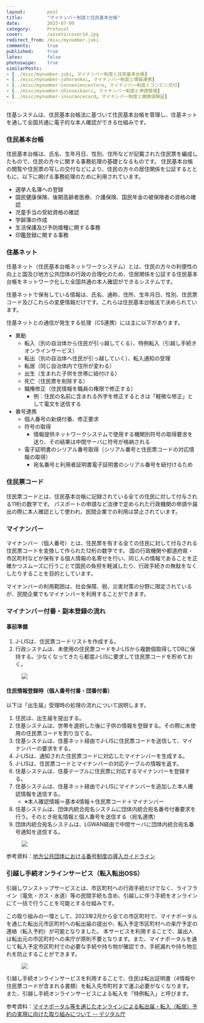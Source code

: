 ```yaml
---
layout:        post
title:         "マイナンバー制度と住民基本台帳"
date:          2023-07-09
category:      Protocol
cover:         /assets/cover14.jpg
redirect_from: /misc/mynumber-juki
comments:      true
published:     true
latex:         false
photoswipe:    true
similarPosts:
- [../misc/mynumber-juki, マイナンバー制度と住民基本台帳]
- [../misc/mynumber-johorenkei, マイナンバー制度と情報連携]
- [../misc/mynumber-conveniencestore, マイナンバー制度とコンビニ交付]
- [../misc/mynumber-shinseikanri, マイナンバー制度と申請管理]
- [../misc/mynumber-insurancecard, マイナンバー制度と健康保険証]
---
```


住基システムは、住民基本台帳法に基づいて住民基本台帳を管理し、住基ネットを通して全国共通に電子的な本人確認ができる仕組みです。

### 住民基本台帳
住民基本台帳は、氏名、生年月日、性別、住所などが記載された住民票を編成したもので、住民の方々に関する事務処理の基礎となるものです。
住民基本台帳の閲覧や住民票の写しの交付などにより、住民の方々の居住関係を公証するとともに、以下に掲げる事務処理のために利用されています。

- 選挙人名簿への登録
- 国民健康保険、後期高齢者医療、介護保険、国民年金の被保険者の資格の確認
- 児童手当の受給資格の確認
- 学齢簿の作成
- 生活保護及び予防接種に関する事務
- 印鑑登録に関する事務

### 住基ネット
住基ネット（住民基本台帳ネットワークシステム）とは、住民の方々の利便性の向上と国及び地方公共団体の行政の合理化のため、住居関係を公証する住民基本台帳をネットワーク化した全国共通の本人確認ができるシステムです。

住基ネットで保有している情報は、氏名、通称、住所、生年月日、性別、住民票コード及びこれらの変更情報だけです。これらは住民基本台帳法で決められています。

住基ネットとの通信が発生する処理（CS連携）には主に以下があります。
- 異動
    - 転入（別の自治体から住民が引っ越してくる）、特例転入（引越し手続きオンラインサービス）
    - 転出（別の自治体へ住民が引っ越していく）、転入通知の受理
    - 転居（同じ自治体内で住所が変わる）
    - 出生（生まれた子供を世帯に紐付ける）
    - 死亡（住民票を削除する）
    - 職権修正（住民情報を職員の権限で修正する）
        - 例：住民の名前に含まれる外字を修正するときは「軽微な修正」として電文を送信する
- 番号連携
    - 個人番号の新規付番、修正要求
    - 符号の取得
        - 情報提供ネットワークシステムで使用する機関別符号の取得要求を送り、その結果は中間サーバに符号が格納される
    - 電子証明書のシリアル番号取得（シリアル番号と住民票コードの対応情報の取得）
        - 宛名番号と利用者証明書電子証明書のシリアル番号を紐付けるため

### 住民票コード
住民票コードとは、住民基本台帳に記録されている全ての住民に対して付与される11桁の数字です。
パスポートの申請など法律で定められた行政機関の申請や届出の際に本人確認として使われ、民間企業での利用は禁止されています。

### マイナンバー
マイナンバー（個人番号）とは、住民票を有する全ての住民に対して付与される住民票コードを変換して作られた12桁の数字です。
国の行政機関や都道府県・市区町村などが保有する個人情報の名寄せを行い、同じ人の情報であることを正確かつスムーズに行うことで国民の負担を軽減したり、行政手続きの無駄をなくしたりすることを目的としています。

マイナンバーの利用範囲は、社会保障、税、災害対策の分野に限定されているが、民間企業でもマイナンバーを利用することができます。


### マイナンバー付番・副本登録の流れ

#### 事前準備
1. J-LISは、住民票コードリストを作成する。
1. 行政システムは、未使用の住民票コードをJ-LISから複数個取得してDBに保持する。少なくなってきたら都度J-LISに要求して住民票コードを貯めておく。

<figure>
<img src="{{ site.baseurl }}/media/post/mynumber/mynumber-juki-1.png" />
</figure>


#### 住民情報登録時（個人番号付番・団番付番）
以下は「出生届」受理時の処理の流れについて説明します。
1. 住民は、出生届を提出する。
1. 住基システムは、世帯を選択した後に子供の情報を登録する。その際に未使用の住民票コードを割り当てる。
1. 住基システムは、住基ネット経由でJ-LISに住民票コードを送信して、マイナンバーの要求をする。
1. J-LISは、通知された住民票コードに対応したマイナンバーを生成する。
1. J-LISは、住民票コードとマイナンバーの対応テーブルの情報を返す。
1. 住基システムは、住基テーブルに住民票に対応するマイナンバーを登録する。
1. 住基システムは、住基ネット経由でJ-LISにマイナンバーを追加した本人確認情報を送信する。
    - ※本人確認情報＝基本4情報＋住民票コード＋マイナンバー
1. 住基システムは、団体内統合宛名システムに団体内統合宛名番号付番要求を行う。そのとき宛名情報と個人番号を送信する（宛名連携）
1. 団体内統合宛名システムは、LGWAN経由で中間サーバに団体内統合宛名番号通知を送信する。

<figure>
<img src="{{ site.baseurl }}/media/post/mynumber/mynumber-juki-2.png" />
</figure>

参考資料：[地方公共団体における番号制度の導入ガイドライン](https://www.moj.go.jp/content/001154671.pdf)


### 引越し手続オンラインサービス（転入転出OSS）

引越しワンストップサービスとは、市区町村への行政手続だけでなく、ライフライン（電気・ガス・水道）等の民間手続も含め、引越しに伴う手続をオンラインにて一括で行うことを可能とする仕組みです。

この取り組みの一環として、2023年2月から全ての市区町村で、マイナポータルを通じた転出元市区町村への転出届の提出や、転入予定市区町村への来庁予定の連絡（転入予約）が可能となりました。
本サービスを利用することで、届出人は転出元の市区町村への来庁が原則不要となります。また、マイナポータルを通じて転入予定市区町村での必要な手続や持ち物が確認でき、手続漏れや持ち物忘れを防止することができます。

<figure>
<img src="{{ site.baseurl }}/media/post/mynumber/mynumber-juki-3.png" />
</figure>

引越し手続オンラインサービスを利用することで、住民は転出証明書（4情報や住民票コードが含まれる書類）を転入先市町村まで運ぶ必要がなくなります。
また、引越し手続オンラインサービスによる転入を「特例転入」と呼びます。

参考資料：[マイナポータル等を通じたオンラインによる転出届・転入（転居）予約の実現に向けた取り組みについて -- デジタル庁](https://www.soumu.go.jp/main_content/000824654.pdf)
